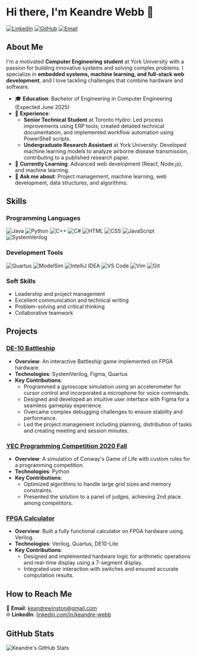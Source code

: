 # Hi there, I'm Keandre Webb 👋

[![LinkedIn](https://img.shields.io/badge/LinkedIn-0077B5?style=for-the-badge&logo=linkedin&logoColor=white)](https://www.linkedin.com/in/keandre-webb/)
[![GitHub](https://img.shields.io/badge/GitHub-181717?style=for-the-badge&logo=github&logoColor=white)](https://github.com/Keandre)
[![Email](https://img.shields.io/badge/Email-D14836?style=for-the-badge&logo=gmail&logoColor=white)](mailto:keandrewinston@gmail.com)

## About Me

I'm a motivated **Computer Engineering student** at York University with a passion for building innovative systems and solving complex problems. I specialize in **embedded systems, machine learning, and full-stack web development**, and I love tackling challenges that combine hardware and software.

- 🎓 **Education**: Bachelor of Engineering in Computer Engineering (Expected June 2025)
- 💼 **Experience**:
  - **Senior Technical Student** at Toronto Hydro: Led process improvements using ERP tools, created detailed technical documentation, and implemented workflow automation using PowerShell scripts.
  - **Undergraduate Research Assistant** at York University: Developed machine learning models to analyze airborne disease transmission, contributing to a published research paper.
- 🌱 **Currently Learning**: Advanced web development (React, Node.js), and machine learning.
- 💬 **Ask me about**: Project management, machine learning, web development, data structures, and algorithms.

## Skills

### **Programming Languages**
![Java](https://img.shields.io/badge/Java-007396?style=for-the-badge&logo=java&logoColor=white)
![Python](https://img.shields.io/badge/Python-3776AB?style=for-the-badge&logo=python&logoColor=white)
![C++](https://img.shields.io/badge/C++-00599C?style=for-the-badge&logo=cplusplus&logoColor=white)
![C#](https://img.shields.io/badge/C%23-239120?style=for-the-badge&logo=csharp&logoColor=white)
![HTML](https://img.shields.io/badge/HTML-E34F26?style=for-the-badge&logo=html5&logoColor=white)
![CSS](https://img.shields.io/badge/CSS-1572B6?style=for-the-badge&logo=css3&logoColor=white)
![JavaScript](https://img.shields.io/badge/JavaScript-F7DF1E?style=for-the-badge&logo=javascript&logoColor=black)
![SystemVerilog](https://img.shields.io/badge/SystemVerilog-FFB500?style=for-the-badge&logo=verilog&logoColor=white)

### **Development Tools**
![Quartus](https://img.shields.io/badge/Quartus-0078D4?style=for-the-badge&logo=intel&logoColor=white)
![ModelSim](https://img.shields.io/badge/ModelSim-0078D4?style=for-the-badge&logo=mentor&logoColor=white)
![IntelliJ IDEA](https://img.shields.io/badge/IntelliJ-000000?style=for-the-badge&logo=intellij-idea&logoColor=white)
![VS Code](https://img.shields.io/badge/VS%20Code-0078D4?style=for-the-badge&logo=visual-studio-code&logoColor=white)
![Vim](https://img.shields.io/badge/Vim-019733?style=for-the-badge&logo=vim&logoColor=white)
![Git](https://img.shields.io/badge/Git-F05032?style=for-the-badge&logo=git&logoColor=white)

### **Soft Skills**
- Leadership and project management
- Excellent communication and technical writing
- Problem-solving and critical thinking
- Collaborative teamwork

## Projects

### **[DE-10 Battleship](https://github.com/Keandre/DE-10-Battleship)**
- **Overview**: An interactive Battleship game implemented on FPGA hardware.
- **Technologies**: SystemVerilog, Figma, Quartus
- **Key Contributions**:
  - Programmed a gyroscope simulation using an accelerometer for cursor control and incorporated a microphone for voice commands.
  - Designed and developed an intuitive user interface with Figma for a seamless gameplay experience.
  - Overcame complex debugging challenges to ensure stability and performance.
  - Led the project management including planning, distribution of tasks and creating meeting and session minutes.

### **[YEC Programming Competition 2020 Fall](https://github.com/ahopk127/yec-programming-2020-fall)**
- **Overview**: A simulation of Conway's Game of Life with custom rules for a programming competition.
- **Technologies**: Python
- **Key Contributions**:
  - Optimized algorithms to handle large grid sizes and memory constraints.
  - Presented the solution to a panel of judges, achieving 2nd place among competitors.

### **[FPGA Calculator](https://github.com/Keandre/FPGA-Calculator)**
- **Overview**: Built a fully functional calculator on FPGA hardware using Verilog.
- **Technologies**: Verilog, Quartus, DE10-Lite
- **Key Contributions**:
  - Designed and implemented hardware logic for arithmetic operations and real-time display using a 7-segment display.
  - Integrated user interaction with switches and ensured accurate computation results.

## How to Reach Me

📧 **Email**: [keandrewinston@gmail.com](mailto:keandrewinston@gmail.com)  
🌐 **LinkedIn**: [linkedin.com/in/keandre-webb](https://www.linkedin.com/in/keandre-webb/)

## GitHub Stats

![Keandre's GitHub Stats](https://github-readme-stats.vercel.app/api?username=Keandre&show_icons=true&theme=radical)
